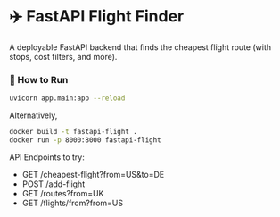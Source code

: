 # ✈️ FastAPI Flight Finder

A deployable FastAPI backend that finds the cheapest flight route (with stops, cost filters, and more).

### 🚀 How to Run

```bash
uvicorn app.main:app --reload
```

Alternatively,
```bash
docker build -t fastapi-flight .
docker run -p 8000:8000 fastapi-flight
```

API Endpoints to try:
- GET /cheapest-flight?from=US&to=DE
- POST /add-flight
- GET /routes?from=UK
- GET /flights/from?from=US